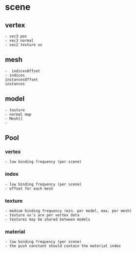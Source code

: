 # scene

## vertex
	- vec3 pos
	- vec3 normal
	- vec2 texture uv

## mesh
	-  indicesOffset
	- indices
	instancesOffset
	instances

## model
	- texture
	- normal map
	- Mesh[]
	-

## Pool
### vertex
	- low binding frequency (per scene)
### index
	- low binding frequency (per scene)
	- offset for each mesh

### texture
	- medium binding frequency (min. per model, max. per mesh)
	- texture uv's are per vertex data
	- textures may be shared between models
### material
	- low binding frequency (per scene)
	- the push constant should contain the material index
